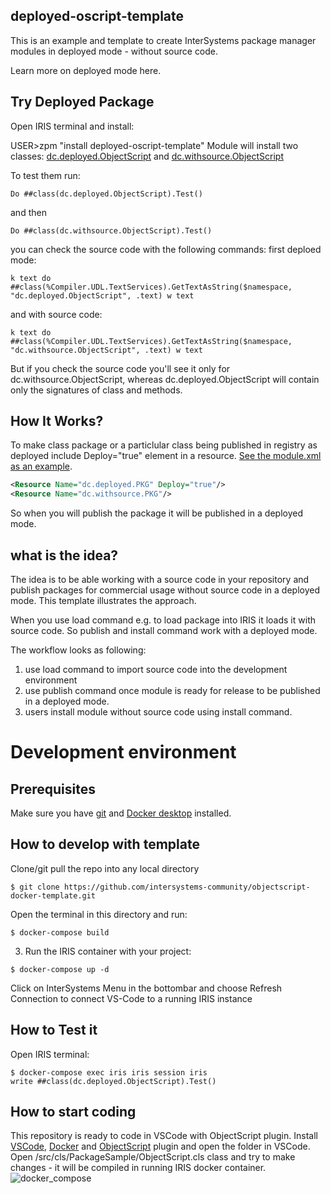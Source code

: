 ## deployed-oscript-template
This is an example and template to create InterSystems package manager modules in deployed mode - without source code.

Learn more on deployed mode here.

## Try Deployed Package

Open IRIS terminal and install:

USER>zpm "install deployed-oscript-template"
Module will install two classes:
[dc.deployed.ObjectScript](https://github.com/evshvarov/deployed-code-template/blob/master/src/dc/deployed/ObjectScript.cls) and [dc.withsource.ObjectScript](https://github.com/evshvarov/deployed-code-template/blob/master/src/dc/withsource/ObjectScript.cls)

To test them run:
```objectscript
Do ##class(dc.deployed.ObjectScript).Test()
```
and then
```objectscript
Do ##class(dc.withsource.ObjectScript).Test()
```
you can check the source code with the following commands:
first deploed mode:
```objectscript
k text do ##class(%Compiler.UDL.TextServices).GetTextAsString($namespace, "dc.deployed.ObjectScript", .text) w text
```
and with source code:
```objectscript
k text do ##class(%Compiler.UDL.TextServices).GetTextAsString($namespace, "dc.withsource.ObjectScript", .text) w text
```


But if you check the source code you'll see it only for dc.withsource.ObjectScript, whereas dc.deployed.ObjectScript will contain only the signatures of class and methods.

## How It Works?

To make class package or a particlular class being published in registry as deployed include Deploy="true" element in a resource. [See the module.xml as an example](https://github.com/evshvarov/deployed-code-template/blob/99bde0793ea865c2fb56f788461b44bf4d2d76a9/module.xml#L9).
```xml
<Resource Name="dc.deployed.PKG" Deploy="true"/>
<Resource Name="dc.withsource.PKG"/>
```
So when you will publish the package it will be published in a deployed mode.

## what is the idea?

The idea is to be able working with a source code in your repository and publish packages for commercial usage without source code in a deployed mode.
This template illustrates the approach.

When you use load command e.g. to load package into IRIS it loads it with source code. So publish and install command work with a deployed mode.

The workflow looks as following:
1. use load command to import source code into the development environment
2. use publish command once module is ready for release to be published in a deployed mode.
3. users install module without source code using install command.

# Development environment

## Prerequisites
Make sure you have [git](https://git-scm.com/book/en/v2/Getting-Started-Installing-Git) and [Docker desktop](https://www.docker.com/products/docker-desktop) installed.

## How to develop with template

Clone/git pull the repo into any local directory

```
$ git clone https://github.com/intersystems-community/objectscript-docker-template.git
```

Open the terminal in this directory and run:

```
$ docker-compose build
```

3. Run the IRIS container with your project:

```
$ docker-compose up -d
```

Click on InterSystems Menu in the bottombar and choose Refresh Connection to connect VS-Code to a running IRIS instance

## How to Test it

Open IRIS terminal:

```objectscript
$ docker-compose exec iris iris session iris
write ##class(dc.deployed.ObjectScript).Test()
```
## How to start coding
This repository is ready to code in VSCode with ObjectScript plugin.
Install [VSCode](https://code.visualstudio.com/), [Docker](https://marketplace.visualstudio.com/items?itemName=ms-azuretools.vscode-docker) and [ObjectScript](https://marketplace.visualstudio.com/items?itemName=daimor.vscode-objectscript) plugin and open the folder in VSCode.
Open /src/cls/PackageSample/ObjectScript.cls class and try to make changes - it will be compiled in running IRIS docker container.
![docker_compose](https://user-images.githubusercontent.com/2781759/76656929-0f2e5700-6547-11ea-9cc9-486a5641c51d.gif)

